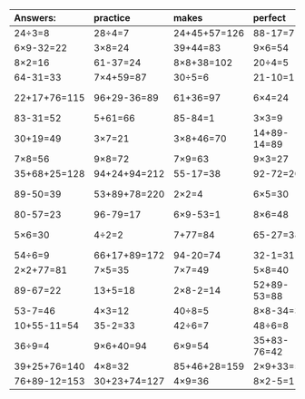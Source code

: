 | Answers: | practice | makes | perfect | ! |
| :--- | :--- | :--- | :--- | :--- |
| 24÷3=8 | 28÷4=7 | 24+45+57=126 | 88-17=71 | 2×9=18 | 
| 6×9-32=22 | 3×8=24 | 39+44=83 | 9×6=54 | 28+64=92 | 
| 8×2=16 | 61-37=24 | 8×8+38=102 | 20÷4=5 | 4×5-17=3 | 
| 64-31=33 | 7×4+59=87 | 30÷5=6 | 21-10=11 | 6×2-1=11 | 
| 22+17+76=115 | 96+29-36=89 | 61+36=97 | 6×4=24 | 56+45-85=16 | 
| 83-31=52 | 5+61=66 | 85-84=1 | 3×3=9 | 35+51=86 | 
| 30+19=49 | 3×7=21 | 3×8+46=70 | 14+89-14=89 | 33+55=88 | 
| 7×8=56 | 9×8=72 | 7×9=63 | 9×3=27 | 78-6=72 | 
| 35+68+25=128 | 94+24+94=212 | 55-17=38 | 92-72=20 | 2×8=16 | 
| 89-50=39 | 53+89+78=220 | 2×2=4 | 6×5=30 | 33+80-80=33 | 
| 80-57=23 | 96-79=17 | 6×9-53=1 | 8×6=48 | 62-28=34 | 
| 5×6=30 | 4÷2=2 | 7+77=84 | 65-27=38 | 61+10-12=59 | 
| 54÷6=9 | 66+17+89=172 | 94-20=74 | 32-1=31 | 14+43=57 | 
| 2×2+77=81 | 7×5=35 | 7×7=49 | 5×8=40 | 7×5+67=102 | 
| 89-67=22 | 13+5=18 | 2×8-2=14 | 52+89-53=88 | 3×6=18 | 
| 53-7=46 | 4×3=12 | 40÷8=5 | 8×8-34=30 | 32+5=37 | 
| 10+55-11=54 | 35-2=33 | 42÷6=7 | 48÷6=8 | 5+25-8=22 | 
| 36÷9=4 | 9×6+40=94 | 6×9=54 | 35+83-76=42 | 46+13=59 | 
| 39+25+76=140 | 4×8=32 | 85+46+28=159 | 2×9+33=51 | 4×2=8 | 
| 76+89-12=153 | 30+23+74=127 | 4×9=36 | 8×2-5=11 | 5×7=35 | 
